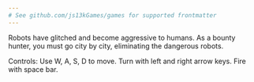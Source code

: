 ```yaml
---
# See github.com/js13kGames/games for supported frontmatter
---
```

Robots have glitched and become aggressive to humans. As a bounty hunter, you must go city by city, eliminating the dangerous robots.

Controls:
Use W, A, S, D to move.
Turn with left and right arrow keys.
Fire with space bar.